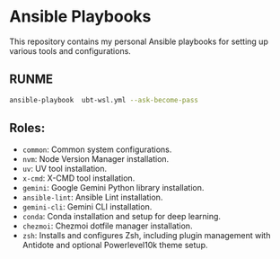 # Ansible Playbooks

This repository contains my personal Ansible playbooks for setting up various tools and configurations.

## RUNME

```sh
ansible-playbook  ubt-wsl.yml --ask-become-pass
```

## Roles:
- `common`: Common system configurations.
- `nvm`: Node Version Manager installation.
- `uv`: UV tool installation.
- `x-cmd`: X-CMD tool installation.
- `gemini`: Google Gemini Python library installation.
- `ansible-lint`: Ansible Lint installation.
- `gemini-cli`: Gemini CLI installation.
- `conda`: Conda installation and setup for deep learning.
- `chezmoi`: Chezmoi dotfile manager installation.
- `zsh`: Installs and configures Zsh, including plugin management with Antidote and optional Powerlevel10k theme setup.